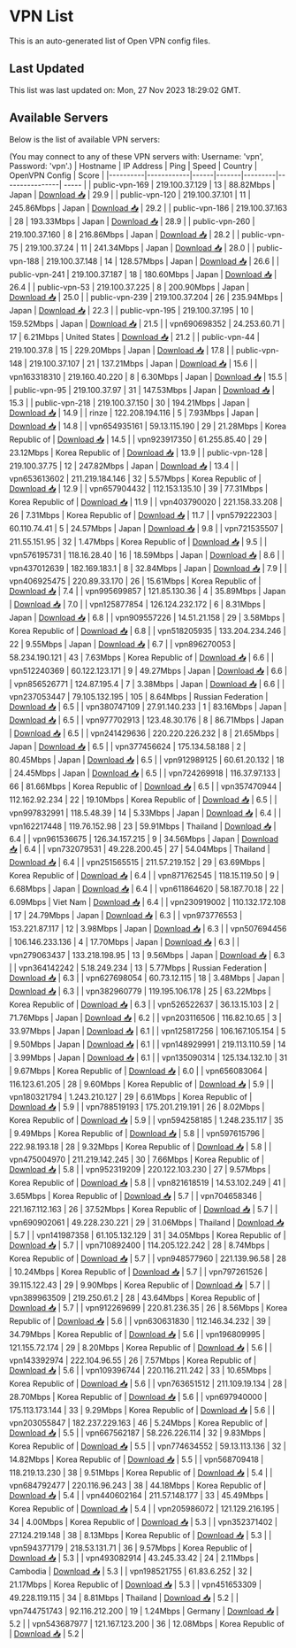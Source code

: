 # VPN List

This is an auto-generated list of Open VPN config files.

## Last Updated

This list was last updated on: Mon, 27 Nov 2023 18:29:02 GMT.

## Available Servers

Below is the list of available VPN servers:

(You may connect to any of these VPN servers with: Username: 'vpn', Password: 'vpn'.)
| Hostname | IP Address | Ping | Speed | Country | OpenVPN Config | Score |
|----------|------------|------|-------|---------|----------------| ----- |
| public-vpn-169 | 219.100.37.129 | 13 | 88.82Mbps | Japan | [Download 📥](./configs/server_0_JP.ovpn) | 29.9 |
| public-vpn-120 | 219.100.37.101 | 11 | 245.86Mbps | Japan | [Download 📥](./configs/server_1_JP.ovpn) | 29.2 |
| public-vpn-186 | 219.100.37.163 | 28 | 193.33Mbps | Japan | [Download 📥](./configs/server_2_JP.ovpn) | 28.9 |
| public-vpn-260 | 219.100.37.160 | 8 | 216.86Mbps | Japan | [Download 📥](./configs/server_3_JP.ovpn) | 28.2 |
| public-vpn-75 | 219.100.37.24 | 11 | 241.34Mbps | Japan | [Download 📥](./configs/server_4_JP.ovpn) | 28.0 |
| public-vpn-188 | 219.100.37.148 | 14 | 128.57Mbps | Japan | [Download 📥](./configs/server_5_JP.ovpn) | 26.6 |
| public-vpn-241 | 219.100.37.187 | 18 | 180.60Mbps | Japan | [Download 📥](./configs/server_6_JP.ovpn) | 26.4 |
| public-vpn-53 | 219.100.37.225 | 8 | 200.90Mbps | Japan | [Download 📥](./configs/server_7_JP.ovpn) | 25.0 |
| public-vpn-239 | 219.100.37.204 | 26 | 235.94Mbps | Japan | [Download 📥](./configs/server_8_JP.ovpn) | 22.3 |
| public-vpn-195 | 219.100.37.195 | 10 | 159.52Mbps | Japan | [Download 📥](./configs/server_9_JP.ovpn) | 21.5 |
| vpn690698352 | 24.253.60.71 | 17 | 6.21Mbps | United States | [Download 📥](./configs/server_10_US.ovpn) | 21.2 |
| public-vpn-44 | 219.100.37.8 | 15 | 229.20Mbps | Japan | [Download 📥](./configs/server_11_JP.ovpn) | 17.8 |
| public-vpn-148 | 219.100.37.107 | 21 | 137.21Mbps | Japan | [Download 📥](./configs/server_12_JP.ovpn) | 15.6 |
| vpn163318310 | 219.160.40.220 | 8 | 6.30Mbps | Japan | [Download 📥](./configs/server_13_JP.ovpn) | 15.5 |
| public-vpn-95 | 219.100.37.97 | 31 | 147.53Mbps | Japan | [Download 📥](./configs/server_14_JP.ovpn) | 15.3 |
| public-vpn-218 | 219.100.37.150 | 30 | 194.21Mbps | Japan | [Download 📥](./configs/server_15_JP.ovpn) | 14.9 |
| rinze | 122.208.194.116 | 5 | 7.93Mbps | Japan | [Download 📥](./configs/server_16_JP.ovpn) | 14.8 |
| vpn654935161 | 59.13.115.190 | 29 | 21.28Mbps | Korea Republic of | [Download 📥](./configs/server_17_KR.ovpn) | 14.5 |
| vpn923917350 | 61.255.85.40 | 29 | 23.12Mbps | Korea Republic of | [Download 📥](./configs/server_18_KR.ovpn) | 13.9 |
| public-vpn-128 | 219.100.37.75 | 12 | 247.82Mbps | Japan | [Download 📥](./configs/server_19_JP.ovpn) | 13.4 |
| vpn653613602 | 211.219.184.146 | 32 | 5.57Mbps | Korea Republic of | [Download 📥](./configs/server_20_KR.ovpn) | 12.9 |
| vpn657904432 | 112.153.135.10 | 39 | 77.31Mbps | Korea Republic of | [Download 📥](./configs/server_21_KR.ovpn) | 11.9 |
| vpn403790020 | 221.158.33.208 | 26 | 7.31Mbps | Korea Republic of | [Download 📥](./configs/server_22_KR.ovpn) | 11.7 |
| vpn579222303 | 60.110.74.41 | 5 | 24.57Mbps | Japan | [Download 📥](./configs/server_23_JP.ovpn) | 9.8 |
| vpn721535507 | 211.55.151.95 | 32 | 1.47Mbps | Korea Republic of | [Download 📥](./configs/server_24_KR.ovpn) | 9.5 |
| vpn576195731 | 118.16.28.40 | 16 | 18.59Mbps | Japan | [Download 📥](./configs/server_25_JP.ovpn) | 8.6 |
| vpn437012639 | 182.169.183.1 | 8 | 32.84Mbps | Japan | [Download 📥](./configs/server_26_JP.ovpn) | 7.9 |
| vpn406925475 | 220.89.33.170 | 26 | 15.61Mbps | Korea Republic of | [Download 📥](./configs/server_27_KR.ovpn) | 7.4 |
| vpn995699857 | 121.85.130.36 | 4 | 35.89Mbps | Japan | [Download 📥](./configs/server_28_JP.ovpn) | 7.0 |
| vpn125877854 | 126.124.232.172 | 6 | 8.31Mbps | Japan | [Download 📥](./configs/server_29_JP.ovpn) | 6.8 |
| vpn909557226 | 14.51.21.158 | 29 | 3.58Mbps | Korea Republic of | [Download 📥](./configs/server_30_KR.ovpn) | 6.8 |
| vpn518205935 | 133.204.234.246 | 22 | 9.55Mbps | Japan | [Download 📥](./configs/server_31_JP.ovpn) | 6.7 |
| vpn896270053 | 58.234.190.121 | 43 | 7.63Mbps | Korea Republic of | [Download 📥](./configs/server_32_KR.ovpn) | 6.6 |
| vpn512240369 | 60.122.123.171 | 9 | 49.27Mbps | Japan | [Download 📥](./configs/server_33_JP.ovpn) | 6.6 |
| vpn856526771 | 124.87.195.4 | 7 | 3.38Mbps | Japan | [Download 📥](./configs/server_34_JP.ovpn) | 6.6 |
| vpn237053447 | 79.105.132.195 | 105 | 8.64Mbps | Russian Federation | [Download 📥](./configs/server_35_RU.ovpn) | 6.5 |
| vpn380747109 | 27.91.140.233 | 1 | 83.16Mbps | Japan | [Download 📥](./configs/server_36_JP.ovpn) | 6.5 |
| vpn977702913 | 123.48.30.176 | 8 | 86.71Mbps | Japan | [Download 📥](./configs/server_37_JP.ovpn) | 6.5 |
| vpn241429636 | 220.220.226.232 | 8 | 21.65Mbps | Japan | [Download 📥](./configs/server_38_JP.ovpn) | 6.5 |
| vpn377456624 | 175.134.58.188 | 2 | 80.45Mbps | Japan | [Download 📥](./configs/server_39_JP.ovpn) | 6.5 |
| vpn912989125 | 60.61.20.132 | 18 | 24.45Mbps | Japan | [Download 📥](./configs/server_40_JP.ovpn) | 6.5 |
| vpn724269918 | 116.37.97.133 | 66 | 81.66Mbps | Korea Republic of | [Download 📥](./configs/server_41_KR.ovpn) | 6.5 |
| vpn357470944 | 112.162.92.234 | 22 | 19.10Mbps | Korea Republic of | [Download 📥](./configs/server_42_KR.ovpn) | 6.5 |
| vpn997832991 | 118.5.48.39 | 14 | 5.33Mbps | Japan | [Download 📥](./configs/server_43_JP.ovpn) | 6.4 |
| vpn162217448 | 119.76.152.98 | 23 | 59.91Mbps | Thailand | [Download 📥](./configs/server_44_TH.ovpn) | 6.4 |
| vpn961536675 | 126.34.157.215 | 9 | 34.56Mbps | Japan | [Download 📥](./configs/server_45_JP.ovpn) | 6.4 |
| vpn732079531 | 49.228.200.45 | 27 | 54.04Mbps | Thailand | [Download 📥](./configs/server_46_TH.ovpn) | 6.4 |
| vpn251565515 | 211.57.219.152 | 29 | 63.69Mbps | Korea Republic of | [Download 📥](./configs/server_47_KR.ovpn) | 6.4 |
| vpn871762545 | 118.15.119.50 | 9 | 6.68Mbps | Japan | [Download 📥](./configs/server_48_JP.ovpn) | 6.4 |
| vpn611864620 | 58.187.70.18 | 22 | 6.09Mbps | Viet Nam | [Download 📥](./configs/server_49_VN.ovpn) | 6.4 |
| vpn230919002 | 110.132.172.108 | 17 | 24.79Mbps | Japan | [Download 📥](./configs/server_50_JP.ovpn) | 6.3 |
| vpn973776553 | 153.221.87.117 | 12 | 3.98Mbps | Japan | [Download 📥](./configs/server_51_JP.ovpn) | 6.3 |
| vpn507694456 | 106.146.233.136 | 4 | 17.70Mbps | Japan | [Download 📥](./configs/server_52_JP.ovpn) | 6.3 |
| vpn279063437 | 133.218.198.95 | 13 | 9.56Mbps | Japan | [Download 📥](./configs/server_53_JP.ovpn) | 6.3 |
| vpn364142242 | 5.18.249.234 | 13 | 5.77Mbps | Russian Federation | [Download 📥](./configs/server_54_RU.ovpn) | 6.3 |
| vpn627698054 | 60.73.12.115 | 18 | 3.48Mbps | Japan | [Download 📥](./configs/server_55_JP.ovpn) | 6.3 |
| vpn382960779 | 119.195.106.178 | 25 | 63.22Mbps | Korea Republic of | [Download 📥](./configs/server_56_KR.ovpn) | 6.3 |
| vpn526522637 | 36.13.15.103 | 2 | 71.76Mbps | Japan | [Download 📥](./configs/server_57_JP.ovpn) | 6.2 |
| vpn203116506 | 116.82.10.65 | 3 | 33.97Mbps | Japan | [Download 📥](./configs/server_58_JP.ovpn) | 6.1 |
| vpn125817256 | 106.167.105.154 | 5 | 9.50Mbps | Japan | [Download 📥](./configs/server_59_JP.ovpn) | 6.1 |
| vpn148929991 | 219.113.110.59 | 14 | 3.99Mbps | Japan | [Download 📥](./configs/server_60_JP.ovpn) | 6.1 |
| vpn135090314 | 125.134.132.10 | 31 | 9.67Mbps | Korea Republic of | [Download 📥](./configs/server_61_KR.ovpn) | 6.0 |
| vpn656083064 | 116.123.61.205 | 28 | 9.60Mbps | Korea Republic of | [Download 📥](./configs/server_62_KR.ovpn) | 5.9 |
| vpn180321794 | 1.243.210.127 | 29 | 6.61Mbps | Korea Republic of | [Download 📥](./configs/server_63_KR.ovpn) | 5.9 |
| vpn788519193 | 175.201.219.191 | 26 | 8.02Mbps | Korea Republic of | [Download 📥](./configs/server_64_KR.ovpn) | 5.9 |
| vpn594258185 | 1.248.235.117 | 35 | 9.49Mbps | Korea Republic of | [Download 📥](./configs/server_65_KR.ovpn) | 5.8 |
| vpn597615796 | 222.98.193.18 | 28 | 9.32Mbps | Korea Republic of | [Download 📥](./configs/server_66_KR.ovpn) | 5.8 |
| vpn475004970 | 211.219.142.245 | 30 | 7.66Mbps | Korea Republic of | [Download 📥](./configs/server_67_KR.ovpn) | 5.8 |
| vpn952319209 | 220.122.103.230 | 27 | 9.57Mbps | Korea Republic of | [Download 📥](./configs/server_68_KR.ovpn) | 5.8 |
| vpn821618519 | 14.53.102.249 | 41 | 3.65Mbps | Korea Republic of | [Download 📥](./configs/server_69_KR.ovpn) | 5.7 |
| vpn704658346 | 221.167.112.163 | 26 | 37.52Mbps | Korea Republic of | [Download 📥](./configs/server_70_KR.ovpn) | 5.7 |
| vpn690902061 | 49.228.230.221 | 29 | 31.06Mbps | Thailand | [Download 📥](./configs/server_71_TH.ovpn) | 5.7 |
| vpn141987358 | 61.105.132.129 | 31 | 34.05Mbps | Korea Republic of | [Download 📥](./configs/server_72_KR.ovpn) | 5.7 |
| vpn710892400 | 114.205.122.242 | 28 | 8.74Mbps | Korea Republic of | [Download 📥](./configs/server_73_KR.ovpn) | 5.7 |
| vpn948577960 | 221.139.96.58 | 28 | 10.24Mbps | Korea Republic of | [Download 📥](./configs/server_74_KR.ovpn) | 5.7 |
| vpn797261526 | 39.115.122.43 | 29 | 9.90Mbps | Korea Republic of | [Download 📥](./configs/server_75_KR.ovpn) | 5.7 |
| vpn389963509 | 219.250.61.2 | 28 | 43.64Mbps | Korea Republic of | [Download 📥](./configs/server_76_KR.ovpn) | 5.7 |
| vpn912269699 | 220.81.236.35 | 26 | 8.56Mbps | Korea Republic of | [Download 📥](./configs/server_77_KR.ovpn) | 5.6 |
| vpn630631830 | 112.146.34.232 | 39 | 34.79Mbps | Korea Republic of | [Download 📥](./configs/server_78_KR.ovpn) | 5.6 |
| vpn196809995 | 121.155.72.174 | 29 | 8.20Mbps | Korea Republic of | [Download 📥](./configs/server_79_KR.ovpn) | 5.6 |
| vpn143392974 | 222.104.96.55 | 26 | 7.57Mbps | Korea Republic of | [Download 📥](./configs/server_80_KR.ovpn) | 5.6 |
| vpn109396744 | 220.116.211.242 | 33 | 10.65Mbps | Korea Republic of | [Download 📥](./configs/server_81_KR.ovpn) | 5.6 |
| vpn763651512 | 211.109.19.134 | 28 | 28.70Mbps | Korea Republic of | [Download 📥](./configs/server_82_KR.ovpn) | 5.6 |
| vpn697940000 | 175.113.173.144 | 33 | 9.29Mbps | Korea Republic of | [Download 📥](./configs/server_83_KR.ovpn) | 5.6 |
| vpn203055847 | 182.237.229.163 | 46 | 5.24Mbps | Korea Republic of | [Download 📥](./configs/server_84_KR.ovpn) | 5.5 |
| vpn667562187 | 58.226.226.114 | 32 | 9.83Mbps | Korea Republic of | [Download 📥](./configs/server_85_KR.ovpn) | 5.5 |
| vpn774634552 | 59.13.113.136 | 32 | 14.82Mbps | Korea Republic of | [Download 📥](./configs/server_86_KR.ovpn) | 5.5 |
| vpn568709418 | 118.219.13.230 | 38 | 9.51Mbps | Korea Republic of | [Download 📥](./configs/server_87_KR.ovpn) | 5.4 |
| vpn684792477 | 220.116.96.243 | 38 | 44.18Mbps | Korea Republic of | [Download 📥](./configs/server_88_KR.ovpn) | 5.4 |
| vpn440602164 | 211.57.148.177 | 33 | 45.49Mbps | Korea Republic of | [Download 📥](./configs/server_89_KR.ovpn) | 5.4 |
| vpn205986072 | 121.129.216.195 | 34 | 4.00Mbps | Korea Republic of | [Download 📥](./configs/server_90_KR.ovpn) | 5.3 |
| vpn352371402 | 27.124.219.148 | 38 | 8.13Mbps | Korea Republic of | [Download 📥](./configs/server_91_KR.ovpn) | 5.3 |
| vpn594377179 | 218.53.131.71 | 36 | 9.57Mbps | Korea Republic of | [Download 📥](./configs/server_92_KR.ovpn) | 5.3 |
| vpn493082914 | 43.245.33.42 | 24 | 2.11Mbps | Cambodia | [Download 📥](./configs/server_93_KH.ovpn) | 5.3 |
| vpn198521755 | 61.83.6.252 | 32 | 21.17Mbps | Korea Republic of | [Download 📥](./configs/server_94_KR.ovpn) | 5.3 |
| vpn451653309 | 49.228.119.115 | 34 | 8.81Mbps | Thailand | [Download 📥](./configs/server_95_TH.ovpn) | 5.2 |
| vpn744751743 | 92.116.212.200 | 19 | 1.24Mbps | Germany | [Download 📥](./configs/server_96_DE.ovpn) | 5.2 |
| vpn543687977 | 121.167.123.200 | 36 | 12.08Mbps | Korea Republic of | [Download 📥](./configs/server_97_KR.ovpn) | 5.2 |
